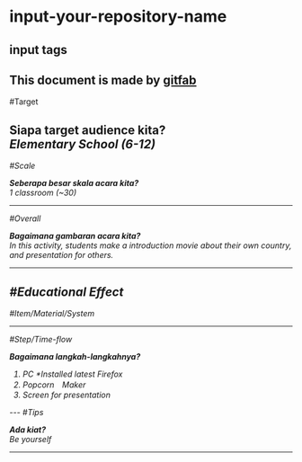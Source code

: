 # input-your-repository-name
## input tags
This document is made by [gitfab](http://gitfab.org)
---
#Target

<b>Siapa target audience kita?</b>
<br/><em>Elementary School (6-12)<em/>
---
#Scale

<b>Seberapa besar skala acara kita?</b>
<br/><em>1 classroom (~30)<em/>

---
#Overall

<b>Bagaimana gambaran acara kita?</b>
<br/><em>In this activity, students make a introduction movie about their own country, and presentation for others.</em>

---
#Educational Effect
---
#Item/Material/System


---
#Step/Time-flow

<b>Bagaimana langkah-langkahnya?</b><br/>
<em>
1. PC *Installed latest Firefox<br/>
2. Popcorn　Maker<br/>
3. Screen for presentation
</em>
---
#Tips

<b>Ada kiat?</b>
<br/><em>Be yourself</em>



---
